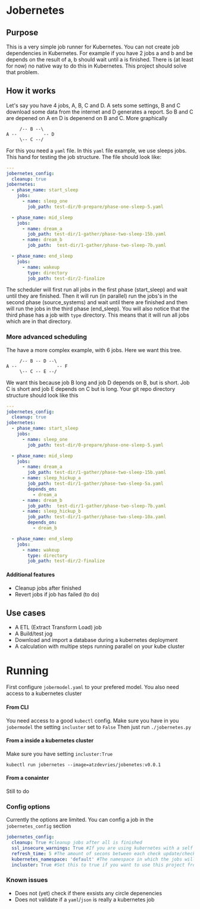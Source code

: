 # Jobernetes

## Purpose
This is a very simple job runner for Kubernetes. You can not create job
dependencies in Kubernetes. For example if you have 2 jobs a and b and be depends on the
result of a, b should wait until a is finished. There is (at least for now) no native way to do this in Kubernetes.
This project should solve that problem.

## How it  works
Let's say you have 4 jobs, A, B, C and D. A sets some settings, B and C download some data from the internet and
D generates a report. So  B and C are depened on A en D is depenend on B and C. More graphically
```
     /-- B --\
A --          -- D
     \-- C --/
```
For this you need a `yaml` file. In this `yaml` file example, we use sleeps jobs. This hand for testing the job structure. 
The file should look like:
```yaml
---
jobernetes_config:
  cleanup: true
jobernetes:
  - phase_name: start_sleep
    jobs:
      - name: sleep_one
        job_path: test-dir/0-prepare/phase-one-sleep-5.yaml

  - phase_name: mid_sleep
    jobs:
      - name: dream_a
        job_path: test-dir/1-gather/phase-two-sleep-15b.yaml
      - name: dream_b
        job_path:  test-dir/1-gather/phase-two-sleep-7b.yaml

  - phase_name: end_sleep
    jobs:
      - name: wakeup
        type: directory
        job_path: test-dir/2-finalize
```
The scheduler will first run all jobs in the first phase (start_sleep) and wait until they are finished. Then it will run (in parallel)
run the jobs's in the second phase (source_systems) and wait until there are finished and then will run the jobs in the third phase (end_sleep).
You will also notice that the third phase has a job with `type` directory. This means that it will run all jobs which are in that directory.

### More advanced scheduling
The have a more complex example, with 6 jobs. Here we want this tree.
```
     /-- B -- D --\
A --               -- F
     \-- C -- E --/
```
We want this because job B long and job D depends on B, but is short. Job C is short and job E depends on C but is long.
Your git repo directory structure should look like this
```yaml
---
jobernetes_config:
  cleanup: true
jobernetes:
  - phase_name: start_sleep
    jobs:
      - name: sleep_one
        job_path: test-dir/0-prepare/phase-one-sleep-5.yaml

  - phase_name: mid_sleep
    jobs:
      - name: dream_a
        job_path: test-dir/1-gather/phase-two-sleep-15b.yaml
      - name: sleep_hickup_a
        job_path: test-dir/1-gather/phase-two-sleep-5a.yaml
        depends_on:
          - dream_a
      - name: dream_b
        job_path:  test-dir/1-gather/phase-two-sleep-7b.yaml
      - name: sleep_hickup_b
        job_path: test-dir/1-gather/phase-two-sleep-10a.yaml
        depends_on:
          - dream_b

  - phase_name: end_sleep
    jobs:
      - name: wakeup
        type: directory
        job_path: test-dir/2-finalize
```


#### Additional features
* Cleanup jobs after finished
* Revert jobs if job has failed (to do)

## Use cases
* A ETL (Extract Transform Load) job
* A Build/test jog
* Download and import a database during a kubernetes deployment
* A calculation with multipe steps running parallel on your kube cluster


# Running
First configure `jobermodel.yaml` to your prefered model. You also need access to a kubernetes cluster

#### From CLI
You need access to a good `kubectl` config. Make sure you have in you `jobermodel` the setting `incluster`
set to `False` Then just run `./jobernetes.py`

#### From a inside a kubernetes cluster
Make sure you have setting `incluster:True`
```shell
kubectl run jobernetes --image=atzdevries/jobenetes:v0.0.1
```
#### From a conainter
Still to do


### Config options
Currently the options are limited. You can config a job in the `jobernetes_config` section
```yaml
jobernetes_config:
  cleanup: True #cleanup jobs after all is finished
  ssl_insecure_warnings: True #If you are using kubernetes with a self signed certificate this might be handy to set to False
  refresh_time: 5 #The amount of secons between each check update/check of your jobs
  kubernetes_namespace: 'default' #The namespace in which the jobs will be running
  incluster: True #Set this to true if you want to use this project from a kubernetes pod
```
### Known issues
* Does not (yet) check if there exsists any circle depenencies
* Does not validate if a `yaml`/`json` is really a kubernetes job


